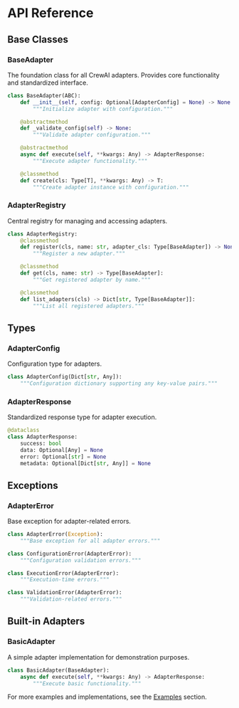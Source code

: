 # API Reference

## Base Classes

### BaseAdapter

The foundation class for all CrewAI adapters. Provides core functionality and standardized interface.

```python
class BaseAdapter(ABC):
    def __init__(self, config: Optional[AdapterConfig] = None) -> None:
        """Initialize adapter with configuration."""

    @abstractmethod
    def _validate_config(self) -> None:
        """Validate adapter configuration."""

    @abstractmethod
    async def execute(self, **kwargs: Any) -> AdapterResponse:
        """Execute adapter functionality."""

    @classmethod
    def create(cls: Type[T], **kwargs: Any) -> T:
        """Create adapter instance with configuration."""
```

### AdapterRegistry

Central registry for managing and accessing adapters.

```python
class AdapterRegistry:
    @classmethod
    def register(cls, name: str, adapter_cls: Type[BaseAdapter]) -> None:
        """Register a new adapter."""

    @classmethod
    def get(cls, name: str) -> Type[BaseAdapter]:
        """Get registered adapter by name."""

    @classmethod
    def list_adapters(cls) -> Dict[str, Type[BaseAdapter]]:
        """List all registered adapters."""
```

## Types

### AdapterConfig

Configuration type for adapters.

```python
class AdapterConfig(Dict[str, Any]):
    """Configuration dictionary supporting any key-value pairs."""
```

### AdapterResponse

Standardized response type for adapter execution.

```python
@dataclass
class AdapterResponse:
    success: bool
    data: Optional[Any] = None
    error: Optional[str] = None
    metadata: Optional[Dict[str, Any]] = None
```

## Exceptions

### AdapterError

Base exception for adapter-related errors.

```python
class AdapterError(Exception):
    """Base exception for all adapter errors."""

class ConfigurationError(AdapterError):
    """Configuration validation errors."""

class ExecutionError(AdapterError):
    """Execution-time errors."""

class ValidationError(AdapterError):
    """Validation-related errors."""
```

## Built-in Adapters

### BasicAdapter

A simple adapter implementation for demonstration purposes.

```python
class BasicAdapter(BaseAdapter):
    async def execute(self, **kwargs: Any) -> AdapterResponse:
        """Execute basic functionality."""
```

For more examples and implementations, see the [Examples](examples.md) section.